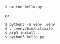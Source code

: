     $ uv run hello.py

or

    $ python3 -m venv .venv
    $ . .venv/bin/activate
    $ pip3 install .
    $ python3 hello.py 
